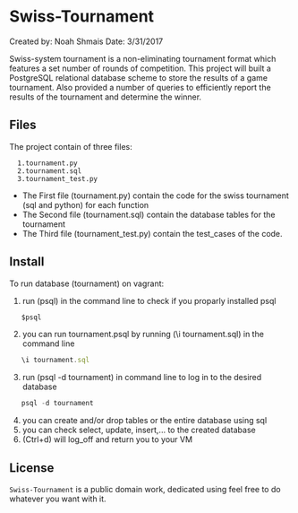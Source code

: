 # Swiss-Tournament
Created by: Noah Shmais
Date: 3/31/2017

Swiss-system tournament is a non-eliminating tournament format which features a set number of rounds of competition. This project will built a PostgreSQL relational database scheme to store the results of a game tournament. Also provided a number of queries to efficiently report the results of the tournament and determine the winner.


## Files

The project contain of three files:
 ```
   1.tournament.py
   2.tournament.sql
   3.tournament_test.py
```

- The First file (tournament.py) contain the code for the swiss tournament (sql and python) for each function
- The Second file (tournament.sql) contain the database tables for the tournament
- The Third file (tournament_test.py) contain the test_cases of the code.

## Install

To run database (tournament) on vagrant: 
1. run (psql) in the command line to check if you proparly installed psql

 ```javascript
    $psql
```

2. you can run tournament.psql by running (\i tournament.sql) in the command line 

 ```javascript
    \i tournament.sql
```

3. run  (psql -d tournament) in command line to log in to the desired database
 ```javascript
    psql -d tournament
```

4. you can create and/or drop tables or the entire database using sql
5. you can check select, update, insert,... to the created database
6. (Ctrl+d) will log_off and return you to your VM    
 


## License

`Swiss-Tournament` is a public domain work, dedicated using feel free to do whatever you want with it.
